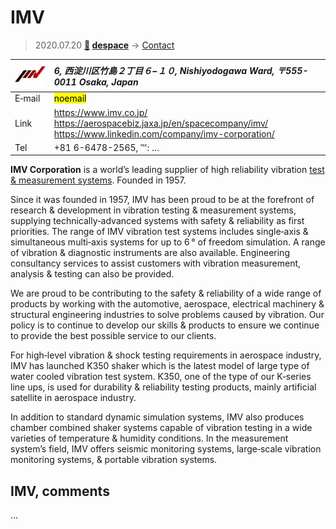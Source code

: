 # IMV
> 2020.07.20 **[🚀](../index/index.md) [despace](index.md)** → [Contact](contact.md)

|[![](f/contact/i/imv_corp_logo1_thumb.jpg)](f/contact/i/imv_corp_logo1.png)|*6, 西淀川区竹島２丁目６−１０, Nishiyodogawa Ward, 〒555-0011 Osaka, Japan*|
|:--|:--|
|E‑mail| <mark>noemail</mark> |
|Link| <https://www.imv.co.jp/><br> <https://aerospacebiz.jaxa.jp/en/spacecompany/imv/><br> <https://www.linkedin.com/company/imv-corporation/> |
|Tel| +81 6-6478-2565, ℻: … |

**IMV Corporation** is a world’s leading supplier of high reliability vibration [test & measurement systems](test.md). Founded in 1957.

Since it was founded in 1957, IMV has been proud to be at the forefront of research & development in vibration testing & measurement systems, supplying technically‑advanced systems with safety & reliability as first priorities. The range of IMV vibration test systems includes single‑axis & simultaneous multi‑axis systems for up to 6 ° of freedom simulation. A range of vibration & diagnostic instruments are also available. Engineering consultancy services to assist customers with vibration measurement, analysis & testing can also be provided.

We are proud to be contributing to the safety & reliability of a wide range of products by working with the automotive, aerospace, electrical machinery & structural engineering industries to solve problems caused by vibration. Our policy is to continue to develop our skills & products to ensure we continue to provide the best possible service to our clients.

For high‑level vibration & shock testing requirements in aerospace industry, IMV has launched K350 shaker which is the latest model of large type of water cooled vibration test system. K350, one of the type of our K‑series line ups, is used for durability & reliability testing products, mainly artificial satellite in aerospace industry.

In addition to standard dynamic simulation systems, IMV also produces chamber combined shaker systems capable of vibration testing in a wide varieties of temperature & humidity conditions. In the measurement system’s field, IMV offers seismic monitoring systems, large‑scale vibration monitoring systems, & portable vibration systems.

<p style="page-break-after:always"> </p>

## IMV, comments

…

